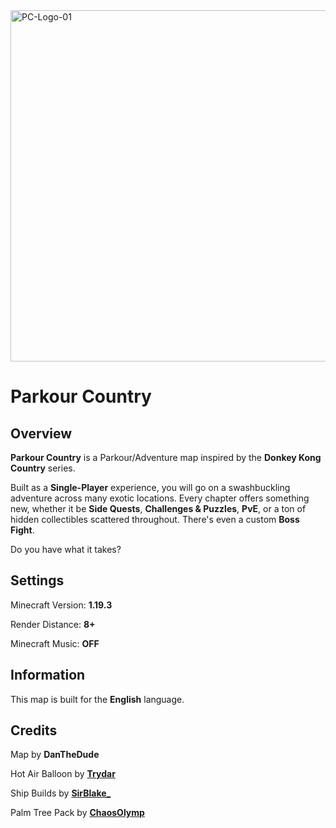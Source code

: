 <img width="1920" height="562" alt="PC-Logo-01" src="https://github.com/user-attachments/assets/0883eda5-cc06-4160-9226-749515d7eb4a" />

# Parkour Country

## Overview

**Parkour Country** is a Parkour/Adventure map inspired by the **Donkey Kong Country** series.

Built as a **Single-Player** experience, you will go on a swashbuckling adventure across many exotic locations. Every chapter offers something new, whether it be **Side Quests**, **Challenges & Puzzles**, **PvE**, or a ton of hidden collectibles scattered throughout. There's even a custom **Boss Fight**.

Do you have what it takes?

## Settings

Minecraft Version: **1.19.3**

Render Distance: **8+**

Minecraft Music: **OFF**

## Information

This map is built for the **English** language.

## Credits

Map by **DanTheDude**

Hot Air Balloon by **[Trydar](https://www.planetminecraft.com/member/trydar/)**

Ship Builds by **[SirBlake_](https://www.planetminecraft.com/member/sirblake_/)**

Palm Tree Pack by **[ChaosOlymp](https://www.planetminecraft.com/member/chaosolymp/)**
